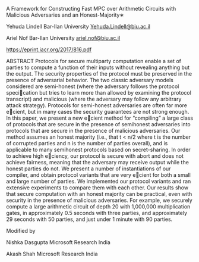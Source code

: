 A Framework for Constructing Fast MPC over Arithmetic Circuits with Malicious Adversaries and an Honest-Majority∗

Yehuda Lindell
Bar-Ilan University
Yehuda.Lindell@biu.ac.il

Ariel Nof
Bar-Ilan University
ariel.nof@biu.ac.il

https://eprint.iacr.org/2017/816.pdf

ABSTRACT
Protocols for secure multiparty computation enable a set of parties
to compute a function of their inputs without revealing anything
but the output. The security properties of the protocol must be
preserved in the presence of adversarial behavior. The two classic
adversary models considered are semi-honest (where the adversary
follows the protocol specication but tries to learn more than allowed
by examining the protocol transcript) and malicious (where
the adversary may follow any arbitrary attack strategy). Protocols
for semi-honest adversaries are often far more ecient, but in many
cases the security guarantees are not strong enough.
In this paper, we present a new ecient method for “compiling”
a large class of protocols that are secure in the presence of semihonest
adversaries into protocols that are secure in the presence
of malicious adversaries. Our method assumes an honest majority
(i.e., that t < n/2 where t is the number of corrupted parties and n
is the number of parties overall), and is applicable to many semihonest
protocols based on secret-sharing. In order to achieve high
eciency, our protocol is secure with abort and does not achieve
fairness, meaning that the adversary may receive output while the
honest parties do not.
We present a number of instantiations of our compiler, and obtain
protocol variants that are very ecient for both a small and
large number of parties. We implemented our protocol variants and
ran extensive experiments to compare them with each other. Our
results show that secure computation with an honest majority can
be practical, even with security in the presence of malicious adversaries.
For example, we securely compute a large arithmetic circuit
of depth 20 with 1,000,000 multiplication gates, in approximately
0.5 seconds with three parties, and approximately 29 seconds with
50 parties, and just under 1 minute with 90 parties.


Modified by

Nishka Dasgupta
Microsoft Research India


Akash Shah
Microsoft Research India
